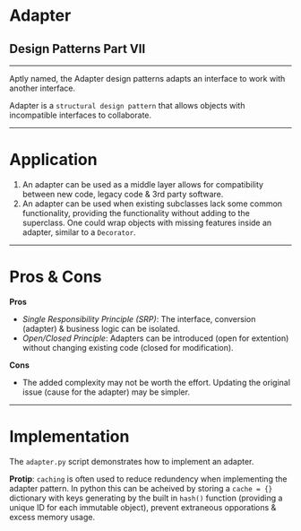 # Adapter
## Design Patterns Part VII
----


Aptly named, the Adapter design patterns adapts an interface to work with another interface.

Adapter is a `structural design pattern` that allows objects with incompatible interfaces to collaborate.

----
# Application

1. An adapter can be used as a middle layer allows for compatibility between new code, legacy code & 3rd party software.
2. An adapter can be used when existing subclasses lack some common functionality, providing the functionality without adding to the superclass. One could wrap objects with missing features inside an adapter, similar to a `Decorator`.



----
# Pros & Cons

**Pros**

- _Single Responsibility Principle (SRP)_: The interface, conversion (adapter) & business logic can be isolated.
- _Open/Closed Principle_: Adapters can be introduced (open for extention) without changing existing code (closed for modification).
    
**Cons**

- The added complexity may not be worth the effort. Updating the original issue (cause for the adapter) may be simpler.



----
# Implementation

The `adapter.py` script demonstrates how to implement an adapter.

**Protip**: `caching` is often used to reduce redundency when implementing the adapter pattern. In python this can be acheived by storing a `cache = {}` dictionary with keys generating by the built in `hash()` function (providing a unique ID for each immutable object), prevent extraneous opporations & excess memory usage.

